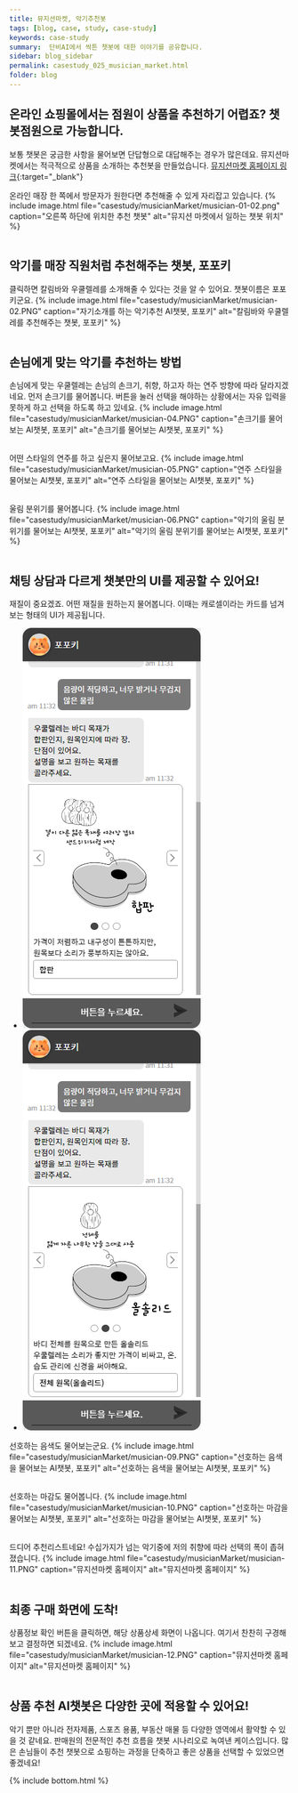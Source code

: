```yaml
---
title: 뮤지션마켓, 악기추천봇
tags: [blog, case, study, case-study]
keywords: case-study
summary:  단비AI에서 싹튼 챗봇에 대한 이야기를 공유합니다.
sidebar: blog_sidebar
permalink: casestudy_025_musician_market.html
folder: blog
---
```



## 온라인 쇼핑몰에서는 점원이 상품을 추천하기 어렵죠? 챗봇점원으로 가능합니다.

보통 챗봇은 궁금한 사항을 물어보면 단답형으로 대답해주는 경우가 많은데요. 뮤지션마켓에서는 적극적으로 상품을 소개하는 추천봇을 만들었습니다.
[뮤지션마켓 홈페이지 링크](https://www.musicianmarket.co.kr/){:target="_blank"}

온라인 매장 한 쪽에서 방문자가 원한다면 추천해줄 수 있게 자리잡고 있습니다. 
{% include image.html file="casestudy/musicianMarket/musician-01-02.png" caption="오른쪽 하단에 위치한 추천 챗봇" alt="뮤지션 마켓에서 일하는 챗봇 위치" %}
<br><br>

## 악기를 매장 직원처럼 추천해주는 챗봇, 포포키
클릭하면 칼림바와 우쿨렐레를 소개해줄 수 있다는 것을 알 수 있어요. 챗봇이름은 포포키군요.
{% include image.html file="casestudy/musicianMarket/musician-02.PNG" caption="자기소개를 하는 악기추천 AI챗봇, 포포키" alt="칼림바와 우쿨렐레를 추천해주는 챗봇, 포포키" %}
<br><br>

## 손님에게 맞는 악기를 추천하는 방법
손님에게 맞는 우쿨렐레는 손님의 손크기, 취향, 하고자 하는 연주 방향에 따라 달라지겠네요. 먼저 손크기를 물어봅니다.
버튼을 눌러 선택을 해야하는 상황에서는 자유 입력을 못하게 하고 선택을 하도록 하고 있네요.
{% include image.html file="casestudy/musicianMarket/musician-04.PNG" caption="손크기를 물어보는 AI챗봇, 포포키" alt="손크기를 물어보는 AI챗봇, 포포키" %}
<br><br>

어떤 스타일의 연주를 하고 싶은지 물어보고요.
{% include image.html file="casestudy/musicianMarket/musician-05.PNG" caption="연주 스타일을 물어보는 AI챗봇, 포포키" alt="연주 스타일을 물어보는 AI챗봇, 포포키" %}
<br><br>

울림 분위기를 물어봅니다.
{% include image.html file="casestudy/musicianMarket/musician-06.PNG" caption="악기의 울림 분위기를 물어보는 AI챗봇, 포포키" alt="악기의 울림 분위기를 물어보는 AI챗봇, 포포키" %}
<br><br>


## 채팅 상담과 다르게 챗봇만의 UI를 제공할 수 있어요!

재질이 중요겠죠. 어떤 재질을 원하는지 물어봅니다. 이때는 캐로셀이라는 카드를 넘겨보는 형태의 UI가 제공됩니다.

<div class="danbee-slider-container">
    <div class="flexslider danbee-slider">
        <ul class="slides">
            <li>
            <img src="images/casestudy/musicianMarket/musician-07.PNG" />
            </li>
            <li>
            <img src="images/casestudy/musicianMarket/musician-08.PNG" />
            </li>
        </ul>
    </div>
</div>

선호하는 음색도 물어보는군요.
{% include image.html file="casestudy/musicianMarket/musician-09.PNG" caption="선호하는 음색을 물어보는 AI챗봇, 포포키" alt="선호하는 음색을 물어보는 AI챗봇, 포포키" %}
<br><br>

선호하는 마감도 물어봅니다.
{% include image.html file="casestudy/musicianMarket/musician-10.PNG" caption="선호하는 마감을 물어보는 AI챗봇, 포포키" alt="선호하는 마감을 물어보는 AI챗봇, 포포키" %}
<br><br>

드디어 추천리스트네요! 수십가지가 넘는 악기중에 저의 취향에 따라 선택의 폭이 좁혀졌습니다. 
{% include image.html file="casestudy/musicianMarket/musician-11.PNG" caption="뮤지션마켓 홈페이지" alt="뮤지션마켓 홈페이지" %}
<br><br>

## 최종 구매 화면에 도착!

상품정보 확인 버튼을 클릭하면, 해당 상품상세 화면이 나옵니다. 여기서 찬찬히 구경해보고 결정하면 되겠네요.
{% include image.html file="casestudy/musicianMarket/musician-12.PNG" caption="뮤지션마켓 홈페이지" alt="뮤지션마켓 홈페이지" %}
<br><br>

## 상품 추천 AI챗봇은 다양한 곳에 적용할 수 있어요!
악기 뿐만 아니라 전자제품, 스포츠 용품, 부동산 매물 등 다양한 영역에서 활약할 수 있을 것 같네요. 판매원의 전문적인 추천 흐름을 챗봇 시나리오로 녹여낸 케이스입니다.
많은 손님들이 추천 챗봇으로 쇼핑하는 과정을 단축하고 좋은 상품을 선택할 수 있었으면 좋겠네요!



{% include bottom.html %}
